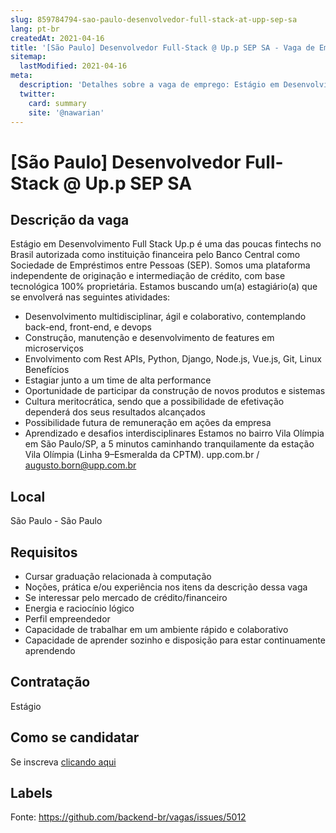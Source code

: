 ```yaml
---
slug: 859784794-sao-paulo-desenvolvedor-full-stack-at-upp-sep-sa
lang: pt-br
createdAt: 2021-04-16
title: '[São Paulo] Desenvolvedor Full-Stack @ Up.p SEP SA - Vaga de Emprego'
sitemap:
  lastModified: 2021-04-16
meta:
  description: 'Detalhes sobre a vaga de emprego: Estágio em Desenvolvimento Full Stack Up.p é uma das poucas fintechs no Brasil autorizada como instituição financeira pelo Banco Central como Sociedade de Empréstimos entre Pessoas (SEP). Somos uma plataforma independente de originação e intermediação de crédito, com base tecnológica 100% proprietária. Estamos buscando um(a) estagiário(a) que se envolverá nas seguintes atividades: - Desenvolvimento multidisciplinar, ágil e colaborativo, contemplando back-end, front-end, e devops - Construção, manutenção e desenvolvimento de features em microserviços - Envolvimento com Rest APIs, Python, Django, Node.js, Vue.js, Git, Linux Benefícios - Estagiar junto a um time de alta performance - Oportunidade de participar da construção de novos produtos e sistemas - Cultura meritocrática, sendo que a possibilidade de efetivação dependerá dos seus resultados alcançados - Possibilidade futura de remuneração em ações da empresa - Aprendizado e desafios interdisciplinares Estamos no bairro Vila Olímpia em São Paulo/SP, a 5 minutos caminhando tranquilamente da estação Vila Olímpia (Linha 9–Esmeralda da CPTM). upp.com.br / augusto.born@upp.com.br'
  twitter:
    card: summary
    site: '@nawarian'
---
```


# [São Paulo] Desenvolvedor Full-Stack @ Up.p SEP SA

## Descrição da vaga

Estágio em Desenvolvimento Full Stack
Up.p é uma das poucas fintechs no Brasil autorizada como instituição financeira pelo Banco Central como Sociedade de Empréstimos entre Pessoas (SEP).
Somos uma plataforma independente de originação e intermediação de crédito, com base tecnológica 100% proprietária.
Estamos buscando um(a) estagiário(a) que se envolverá nas seguintes atividades:
- Desenvolvimento multidisciplinar, ágil e colaborativo, contemplando back-end, front-end, e devops
- Construção, manutenção e desenvolvimento de features em microserviços
- Envolvimento com Rest APIs, Python, Django, Node.js, Vue.js, Git, Linux
Benefícios
- Estagiar junto a um time de alta performance
- Oportunidade de participar da construção de novos produtos e sistemas
- Cultura meritocrática, sendo que a possibilidade de efetivação dependerá dos seus resultados alcançados
- Possibilidade futura de remuneração em ações da empresa
- Aprendizado e desafios interdisciplinares
Estamos no bairro Vila Olímpia em São Paulo/SP, a 5 minutos caminhando tranquilamente da estação Vila Olímpia (Linha 9–Esmeralda da CPTM).
upp.com.br / augusto.born@upp.com.br

## Local

São Paulo - São Paulo

## Requisitos

- Cursar graduação relacionada à computação
- Noções, prática e/ou experiência nos itens da descrição dessa vaga
- Se interessar pelo mercado de crédito/financeiro
- Energia e raciocínio lógico
- Perfil empreendedor
- Capacidade de trabalhar em um ambiente rápido e colaborativo
- Capacidade de aprender sozinho e disposição para estar continuamente aprendendo

## Contratação

Estágio

## Como se candidatar

Se inscreva [clicando aqui](https://www.pyjobs.com.br/job/2460)

## Labels



Fonte: https://github.com/backend-br/vagas/issues/5012
